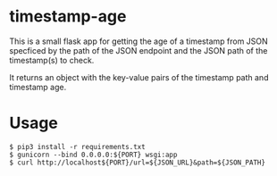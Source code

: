 # timestamp-age
This is a small flask app for getting the age of a timestamp from JSON specficed by the path of the JSON endpoint and the JSON path of the timestamp(s) to check.

It returns an object with the key-value pairs of the timestamp path and timestamp age.

# Usage
```shell
$ pip3 install -r requirements.txt
$ gunicorn --bind 0.0.0.0:${PORT} wsgi:app
$ curl http://localhost${PORT}/url=${JSON_URL}&path=${JSON_PATH}
```
